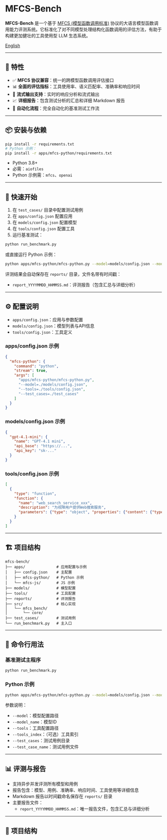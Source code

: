 # MFCS-Bench

**MFCS-Bench** 是一个基于 [MFCS (模型函数调用标准)](https://github.com/mfcsorg/mfcs) 协议的大语言模型函数调用能力评测系统。它标准化了对不同模型处理结构化函数调用的评估方法，有助于构建更加健壮的工具使用型 LLM 生态系统。

[English](README.md)

---

## 🚀 特性

- ✅ **MFCS 协议兼容**：统一的跨模型函数调用评估接口
- 📊 **全面的评估指标**：工具使用率、语义匹配率、准确率和响应时间
- 🔄 **流式输出支持**：实时的响应分析和流式输出
- 📈 **详细报告**：包含测试分析的汇总和详细 Markdown 报告
- 🔁 **自动化流程**：完全自动化的基准测试工作流

---

## 📦 安装与依赖

```bash
pip install -r requirements.txt
# Python 示例：
pip install -r apps/mfcs-python/requirements.txt
```

- Python 3.8+
- 必需：`aiofiles`
- Python 示例需：`mfcs`、`openai`

---

## 🔧 快速开始

1. 在 `test_cases/` 目录中配置测试用例
2. 在 `apps/config.json` 配置应用
3. 在 `models/config.json` 配置模型
4. 在 `tools/config.json` 配置工具
5. 运行基准测试：

```bash
python run_benchmark.py
```

或直接运行 Python 示例：

```bash
python apps/mfcs-python/mfcs-python.py --model=models/config.json --model_name=<模型ID> --tools=tools/config.json --test_cases=test_cases --test_case_name=<用例文件>
```

评测结果会自动保存在 `reports/` 目录，文件名带有时间戳：
- `report_YYYYMMDD_HHMMSS.md`：评测报告（包含汇总与详细分析）

---

## ⚙️ 配置说明

- `apps/config.json`：应用与参数配置
- `models/config.json`：模型列表与API信息
- `tools/config.json`：工具定义

### apps/config.json 示例
```json
{
  "mfcs-python": {
    "command": "python",
    "stream": true,
    "args": [
      "apps/mfcs-python/mfcs-python.py",
      "--model=./models/config.json",
      "--tools=./tools/config.json",
      "--test_cases=./test_cases"
    ]
  }
}
```

### models/config.json 示例
```json
{
  "gpt-4.1-mini": {
    "name": "GPT-4.1 mini",
    "api_base": "https://...",
    "api_key": "sk-..."
  }
}
```

### tools/config.json 示例
```json
[
  {
    "type": "function",
    "function": {
      "name": "web_search_service_xxx",
      "description": "为视障用户提供Web搜索服务",
      "parameters": {"type": "object", "properties": {"content": {"type": "string"}}, "required": ["content"]}
    }
  }
]
```

---

## 🏗️ 项目结构

```
mfcs-bench/
├── apps/              # 应用配置与示例
│   ├── config.json    # 主配置
│   ├── mfcs-python/   # Python 示例
│   └── mfcs-js/       # JS 示例
├── models/            # 模型配置
├── tools/             # 工具配置
├── reports/           # 评测报告
├── src/               # 核心实现
│   └── mfcs_bench/
│       └── core/
├── test_cases/        # 测试用例
└── run_benchmark.py   # 主入口
```

---

## 🏃 命令行用法

### 基准测试主程序
```bash
python run_benchmark.py
```

### Python 示例
```bash
python apps/mfcs-python/mfcs-python.py --model=models/config.json --model_name=<模型ID> --tools=tools/config.json --test_cases=test_cases --test_case_name=<用例文件>
```

参数说明：
- `--model`：模型配置路径
- `--model_name`：模型ID
- `--tools`：工具配置路径
- `--tools_index`：（可选）工具索引
- `--test_cases`：测试用例目录
- `--test_case_name`：测试用例文件

---

## 📊 评测与报告

- 支持异步并发评测所有模型和用例
- 报告包含：模型、用例、准确率、响应时间、工具使用等详细信息
- Markdown 报告以时间戳命名保存在 `reports/` 目录
- 主要报告文件：
  - `report_YYYYMMDD_HHMMSS.md`：唯一报告文件，包含汇总与详细分析

---

## 📁 项目结构

```